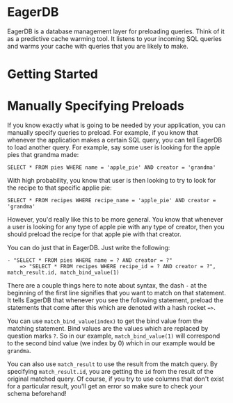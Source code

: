 EagerDB
=======

EagerDB is a database management layer for preloading queries. Think of it as a
predictive cache warming tool. It listens to your incoming SQL queries and warms
your cache with queries that you are likely to make.


Getting Started
===============


Manually Specifying Preloads
============================

If you know exactly what is going to be needed by your application, you can manually
specify queries to preload. For example, if you know that whenever the application makes
a certain SQL query, you can tell EagerDB to load another query. For example, say some
user is looking for the apple pies that grandma made:

    SELECT * FROM pies WHERE name = 'apple_pie' AND creator = 'grandma'

With high probability, you know that user is then looking to try to look for the
recipe to that specific applie pie:

    SELECT * FROM recipes WHERE recipe_name = 'apple_pie' AND creator = 'grandma'

However, you'd really like this to be more general. You know that whenever a user
is looking for any type of apple pie with any type of creator, then you should
preload the recipe for that apple pie with that creator.

You can do just that in EagerDB. Just write the following:

    - "SELECT * FROM pies WHERE name = ? AND creator = ?"
        => "SELECT * FROM recipes WHERE recipe_id = ? AND creator = ?", match_result.id, match_bind_value(1)

There are a couple things here to note about syntax, the dash `-` at the beginning
of the first line signifies that you want to match on that statement. It tells
EagerDB that whenever you see the following statement, preload the statements
that come after this which are denoted with a hash rocket `=>`.

You can use `match_bind_value(index)` to get the bind value from the matching
statement. Bind values are the values which are replaced by question marks `?`.
So in our example, `match_bind_value(1)` will correspond to the second
bind value (we index by 0) which in our example would be `grandma`.

You can also use `match_result` to use the result from the match query. By specifying
`match_result.id`, you are getting the `id` from the result of the original matched
query. Of course, if you try to use columns that don't exist for a particular result,
you'll get an error so make sure to check your schema beforehand!

